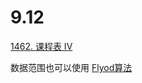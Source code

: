 9.12
======
[1462. 课程表 IV](https://leetcode.cn/problems/course-schedule-iv/description/ "悬停显示")  

数据范围也可以使用 [Flyod算法](https://oiwiki.org/graph/shortest-path/#floyd-%E7%AE%97%E6%B3%95 "悬停显示")

